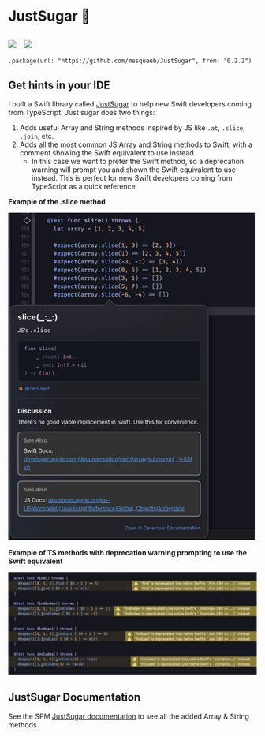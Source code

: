 # JustSugar 🍰

<p style="display: flex; gap: 1rem; margin-top: 2rem;">
  <a src="https://swiftpackageindex.com/mesqueeb/JustSugar"><img src="https://img.shields.io/endpoint?url=https%3A%2F%2Fswiftpackageindex.com%2Fapi%2Fpackages%2Fmesqueeb%2FJustSugar%2Fbadge%3Ftype%3Dswift-versions" /></a>
  <a src="https://swiftpackageindex.com/mesqueeb/JustSugar"><img src="https://img.shields.io/endpoint?url=https%3A%2F%2Fswiftpackageindex.com%2Fapi%2Fpackages%2Fmesqueeb%2FJustSugar%2Fbadge%3Ftype%3Dplatforms" /></a>
</p>

```
.package(url: "https://github.com/mesqueeb/JustSugar", from: "0.2.2")
```

## Get hints in your IDE

I built a Swift library called [JustSugar](https://swiftpackageindex.com/mesqueeb/justsugar) to help new Swift developers coming from TypeScript. Just sugar does two things:

1. Adds useful Array and String methods inspired by JS like `.at`, `.slice`, `.join`, etc.
2. Adds all the most common JS Array and String methods to Swift, with a comment showing the Swift equivalent to use instead.
    - In this case we want to prefer the Swift method, so a deprecation warning will prompt you and shown the Swift equivalent to use instead. This is perfect for new Swift developers coming from TypeScript as a quick reference.

**Example of the .slice method**

<img width="500" alt="example of the slice method" src="https://github.com/mesqueeb/JustSugar/raw/main/docs/public/eg-shorthands.png" />

**Example of TS methods with deprecation warning prompting to use the Swift equivalent**

<img width="800" alt="example of TS methods with deprecation warning" src="https://github.com/mesqueeb/JustSugar/raw/main/docs/public/eg-deprecations.png" />

## JustSugar Documentation

See the SPM [JustSugar documentation](https://swiftpackageindex.com/mesqueeb/justsugar/documentation/justsugar/swift) to see all the added Array & String methods.
